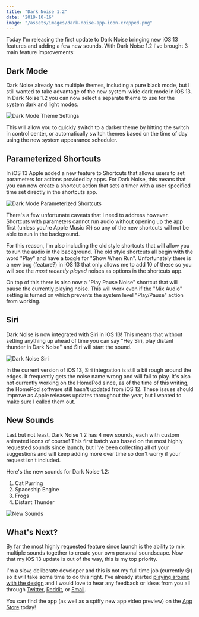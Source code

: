 ```yaml
---
title: "Dark Noise 1.2"
date: "2019-10-16"
image: "/assets/images/dark-noise-app-icon-cropped.png"
---
```


Today I'm releasing the first update to Dark Noise bringing new iOS 13 features and adding a few new sounds.  With Dark Noise 1.2 I've brought 3 main feature improvements:

## Dark Mode

Dark Noise already has multiple themes, including a pure black mode, but I still wanted to take advantage of the new system-wide dark mode in iOS 13.  In Dark Noise 1.2 you can now select a separate theme to use for the system dark and light modes.

![Dark Mode Theme Settings](/assets/posts/2019/10/16/dark-mode-theme-settings.png)

This will allow you to quickly switch to a darker theme by hitting the switch in control center, or automatically switch themes based on the time of day using the new system appearance scheduler.

## Parameterized Shortcuts

In iOS 13 Apple added a new feature to Shortcuts that allows users to set parameters for actions provided by apps.  For Dark Noise, this means that you can now create a shortcut action that sets a timer with a user specified time set directly in the shortcuts app.

![Dark Mode Parameterized Shortcuts](/assets/posts/2019/10/16/dark-noise-shortcuts-sample.png)

There's a few unfortunate caveats that I need to address however.  Shortcuts with parameters cannot run audio without opening up the app first (unless you're Apple Music 😒) so any of the new shortcuts will not be able to run in the background.  

For this reason, I'm also including the old style shortcuts that will allow you to run the audio in the background.  The old style shortcuts all begin with the word "Play" and have a toggle for "Show When Run".  Unfortunately there is a new bug (feature?) in iOS 13 that only allows me to add 10 of these so you will see the *most recently played* noises as options in the shortcuts app.

On top of this there is also now a "Play Pause Noise" shortcut that will pause the currently playing noise.  This will work even if the "Mix Audio" setting is turned on which prevents the system level "Play/Pause" action from working.

## Siri

Dark Noise is now integrated with Siri in iOS 13!  This means that without setting anything up ahead of time you can say "Hey Siri, play distant thunder in Dark Noise" and Siri will start the sound.

![Dark Noise Siri](/assets/posts/2019/10/16/dark-noise-siri.png)

In the current version of iOS 13, Siri integration is still a bit rough around the edges.  It frequently gets the noise name wrong and will fail to play.  It's also not currently working on the HomePod since, as of the time of this writing, the HomePod software still hasn't updated from iOS 12.  These issues should improve as Apple releases updates throughout the year, but I wanted to make sure I called them out.

## New Sounds

Last but not least, Dark Noise 1.2 has 4 new sounds, each with custom animated icons of course!  This first batch was based on the most highly requested sounds since launch, but I've been collecting all of your suggestions and will keep adding more over time so don't worry if your request isn't included.

Here's the new sounds for Dark Noise 1.2:

1. Cat Purring
2. Spaceship Engine
3. Frogs
4. Distant Thunder

![New Sounds](/assets/posts/2019/10/16/new-sounds.png)

## What's Next?

By far the most highly requested feature since launch is the ability to mix multiple sounds together to create your own personal soundscape.  Now that my iOS 13 update is out of the way, this is my top priority.  

I'm a slow, deliberate developer and this is not my full time job (currently 😏) so it will take some time to do this right.  I've already started [playing around with the design](https://twitter.com/_chuckyc/status/1170390447660949514?s=20) and I would love to hear any feedback or ideas from you all through [Twitter](https://twitter.com/_chuckyc), [Reddit](https://www.reddit.com/r/DarkNoiseApp/), or [Email](mailto:dev.charliemchapman@gmail.com).

You can find the app (as well as a spiffy new app video preview) on the [App Store](https://apps.apple.com/app/dark-noise/id1465439395) today!